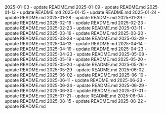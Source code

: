 2025-01-03 - update README.md
2025-01-09 - update README.md
2025-01-13 - update README.md
2025-01-15 - update README.md
2025-01-24 - update README.md
2025-01-28 - update README.md
2025-01-29 - update README.md
2025-02-19 - update README.md
2025-02-23 - update README.md
2025-02-23 - update README.md
2025-03-11 - update README.md
2025-03-19 - update README.md
2025-03-20 - update README.md
2025-03-28 - update README.md
2025-03-29 - update README.md
2025-04-13 - update README.md
2025-04-14 - update README.md
2025-04-19 - update README.md
2025-04-23 - update README.md
2025-04-23 - update README.md
2025-05-08 - update README.md
2025-05-19 - update README.md
2025-05-20 - update README.md
2025-05-20 - update README.md
2025-05-26 - update README.md
2025-05-29 - update README.md
2025-06-02 - update README.md
2025-06-02 - update README.md
2025-06-10 - update README.md
2025-06-11 - update README.md
2025-06-23 - update README.md
2025-06-24 - update README.md
2025-06-29 - update README.md
2025-06-30 - update README.md
2025-07-01 - update README.md
2025-07-21 - update README.md
2025-08-04 - update README.md
2025-08-15 - update README.md
2025-08-22 - update README.md
